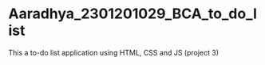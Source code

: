 # Aaradhya_2301201029_BCA_to_do_list
This a to-do list application using HTML, CSS and JS (project 3)
